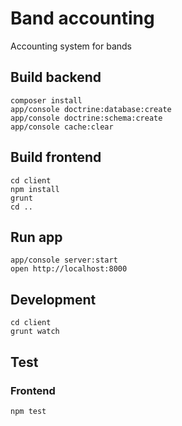 # Band accounting

Accounting system for bands

## Build backend

```
composer install
app/console doctrine:database:create
app/console doctrine:schema:create
app/console cache:clear
```

## Build frontend

```
cd client
npm install
grunt
cd ..
```

## Run app

```
app/console server:start
open http://localhost:8000
```

## Development

```
cd client
grunt watch
```

## Test

### Frontend
```
npm test
```
